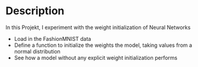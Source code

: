 # Description

In this Projekt, I experiment with the weight initialization of Neural Networks

* Load in the FashionMNIST data
* Define a function to initialize the weights the model, taking values from a normal distribution
* See how a model without any explicit weight initialization performs
